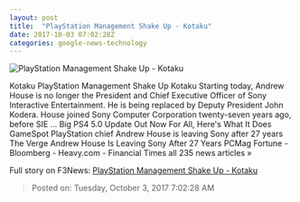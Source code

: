 ```yaml
---
layout: post
title:  "PlayStation Management Shake Up - Kotaku"
date: 2017-10-03 07:02:28Z
categories: google-news-technology
---
```


![PlayStation Management Shake Up - Kotaku](https://i.kinja-img.com/gawker-media/image/upload/s--kdHIoNmO--/c_fill,fl_progressive,g_center,h_450,q_80,w_800/zsk1xi0im0wlconkjdoj.png)

Kotaku PlayStation Management Shake Up Kotaku Starting today, Andrew House is no longer the President and Chief Executive Officer of Sony Interactive Entertainment. He is being replaced by Deputy President John Kodera. House joined Sony Computer Corporation twenty-seven years ago, before SIE ... Big PS4 5.0 Update Out Now For All, Here's What It Does GameSpot PlayStation chief Andrew House is leaving Sony after 27 years The Verge Andrew House Is Leaving Sony After 27 Years PCMag Fortune - Bloomberg - Heavy.com - Financial Times all 235 news articles »


Full story on F3News: [PlayStation Management Shake Up - Kotaku](http://www.f3nws.com/n/nZquRE)

> Posted on: Tuesday, October 3, 2017 7:02:28 AM
